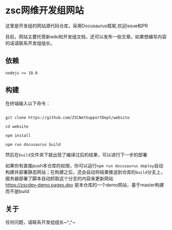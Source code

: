 # zsc网维开发组网站

这里是开发组的网站源代码仓库，采用Docusaurus框架,欢迎issue和PR

目前，网站主要托管新wiki和开发组文档，还可以发布一些文章。如果想编写内容的话请联系开发组组长。
## 依赖
`nodejs >= 18.0`
## 构建

在终端输入以下命令：

``` shell

git clone https://github.com/ZSCNetSupportDept/website

cd website

npm install

npm run docusaurus build

```

然后在`build`文件夹下就出现了编译过后的结果，可以进行下一步的部署

如果你有直接push本仓库的权限，你可以运行`npm run docusaurus deploy`自动构建并部署静态网站；在构建之后，还会自动将结果推送到仓库的`build`分支上，服务器部署了脚本自动抓取这个分支的内容来更新网站\
https://zscdev-demo.pages.dev 是本仓库的一个demo网站，基于master构建而不是build
## 关于
任何问题，请联系开发组组长~^_^~
